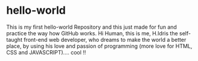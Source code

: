 # hello-world
This is my first hello-world Repository and this just made for fun and practice the way how GitHub works. 
Hi Human, this is me, H.Idris the self-taught front-end web developer, who dreams to make the world a better place, by using his love and passion of programming (more love for HTML, CSS and JAVASCRIPT).... cool !!
